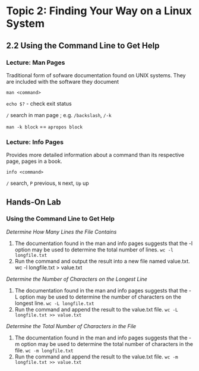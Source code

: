 # Topic 2: Finding Your Way on a Linux System

## 2.2 Using the Command Line to Get Help

### Lecture: Man Pages

Traditional form of sofware documentation found on UNIX systems. They are included with the software they document

`man <command>`

`echo $?` - check exit status

`/` search in man page ; e.g. `/backslash`, `/-k`

`man -k block` == `apropos block`

### Lecture: Info Pages

Provides more detailed information about a command than its respective page, pages in a book.

`info <command>`

`/` search, `P` previous, `N` next, `Up` up

## Hands-On Lab

### Using the Command Line to Get Help

*Determine How Many Lines the File Contains*
1. The documentation found in the man and info pages suggests that the -l option may be used to determine the total number of lines.
		`wc -l longfile.txt`
2. Run the command and output the result into a new file named value.txt.
		wc -l longfile.txt > value.txt

*Determine the Number of Characters on the Longest Line*
1. The documentation found in the man and info pages suggests that the -L option may be used to determine the number of characters on the longest line.
		`wc -L longfile.txt`
2. Run the command and append the result to the value.txt file.
		`wc -L longfile.txt >> value.txt`

*Determine the Total Number of Characters in the File*
1. The documentation found in the man and info pages suggests that the -m option may be used to determine the total number of characters in the file.
		`wc -m longfile.txt`
2. Run the command and append the result to the value.txt file.
		`wc -m longfile.txt >> value.txt`
